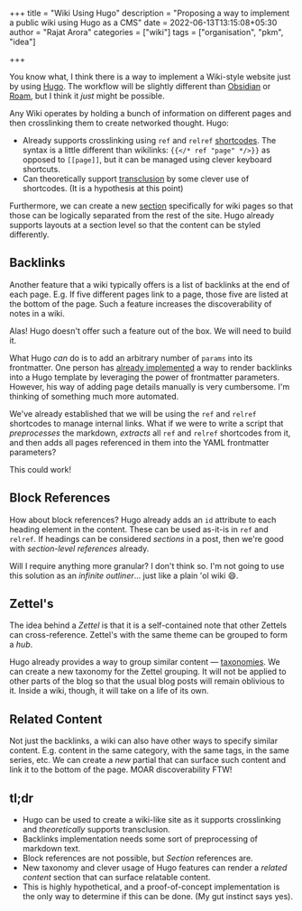 +++
title = "Wiki Using Hugo"
description = "Proposing a way to implement a public wiki using Hugo as a CMS"
date = 2022-06-13T13:15:08+05:30
author = "Rajat Arora"
categories = ["wiki"]
tags = ["organisation", "pkm", "idea"]

+++

You know what, I think there is a way to implement a Wiki-style website just by using [Hugo](https://gohugo.io). The workflow will be slightly different than [Obsidian](https://obsidian.md/) or [Roam](https://roamresearch.com/), but I think it _just_ might be possible.

Any Wiki operates by holding a bunch of information on different pages and then crosslinking them to create networked thought. Hugo:

- Already supports crosslinking using `ref` and `relref` [shortcodes](https://gohugo.io/content-management/cross-references/). The syntax is a little different than wikilinks: `{{</* ref "page" */>}}` as opposed to `[[page]]`, but it can be managed using clever keyboard shortcuts.
- Can theoretically support [transclusion](https://en.wikipedia.org/wiki/Transclusion) by some clever use of shortcodes. (It is a hypothesis at this point)

Furthermore, we can create a new [section](https://gohugo.io/content-management/sections/) specifically for wiki pages so that those can be logically separated from the rest of the site. Hugo already supports layouts at a section level so that the content can be styled differently.

## Backlinks

Another feature that a wiki typically offers is a list of backlinks at the end of each page. E.g. If five different pages link to a page, those five are listed at the bottom of the page. Such a feature increases the discoverability of notes in a wiki.

Alas! Hugo doesn't offer such a feature out of the box. We will need to build it.

What Hugo _can_ do is to add an arbitrary number of `params` into its frontmatter. One person has [already implemented](https://gabrielleearnshaw.medium.com/implementing-backlinks-in-a-hugo-website-e548d3d8f0e0) a way to render backlinks into a Hugo template by leveraging the power of frontmatter parameters. However, his way of adding page details manually is very cumbersome. I'm thinking of something much more automated.

We've already established that we will be using the `ref` and `relref` shortcodes to manage internal links. What if we were to write a script that _preprocesses_ the markdown, _extracts_ all `ref` and `relref` shortcodes from it, and then adds all pages referenced in them into the YAML frontmatter parameters?

This could work!

## Block References

How about block references? Hugo already adds an `id` attribute to each heading element in the content. These can be used as-it-is in `ref` and `relref`. If headings can be considered _sections_ in a post, then we're good with _section-level references_ already. 

Will I require anything more granular? I don't think so. I'm not going to use this solution as an _infinite outliner_... just like a plain 'ol wiki :smile:.

## Zettel's

The idea behind a _Zettel_ is that it is a self-contained note that other Zettels can cross-reference. Zettel's with the same theme can be grouped to form a _hub_. 

Hugo already provides a way to group similar content &mdash; [taxonomies](https://gohugo.io/content-management/taxonomies/). We can create a new taxonomy for the Zettel grouping. It will not be applied to other parts of the blog so that the usual blog posts will remain oblivious to it. Inside a wiki, though, it will take on a life of its own.

## Related Content

Not just the backlinks, a wiki can also have other ways to specify similar content. E.g. content in the same category, with the same tags, in the same series, etc. We can create a _new_ partial that can surface such content and link it to the bottom of the page. MOAR discoverability FTW!

## tl;dr

- Hugo can be used to create a wiki-like site as it supports crosslinking and _theoretically_ supports transclusion.
- Backlinks implementation needs some sort of preprocessing of markdown text.
- Block references are not possible, but _Section_ references are.
- New taxonomy and clever usage of Hugo features can render a _related content_ section that can surface relatable content. 
- This is highly hypothetical, and a proof-of-concept implementation is the only way to determine if this can be done. (My gut instinct says yes).
